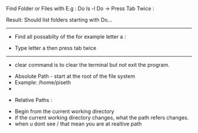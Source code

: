 
Find Folder or Files with E.g : Do 
ls -l Do -> Press Tab Twice : 

Result: Should list folders starting with Do...

---

* Find all possabilty of the for example letter a :
- Type letter a then press tab twice

---

* clear command is to clear the terminal but not exit the program.


- Absolute Path - start at the root of the file system
- Example: /home/piseth
-



* Relative Paths :

- Begin from the current working directory 
- if the current working directory changes, what the path refers changes.
- when u dont see / that mean you are at realtive path 
